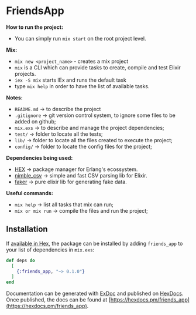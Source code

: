 # FriendsApp

**How to run the project:**
  - You can simply run `mix start` on the root project level.

**Mix:**
  - `mix new <project_name>` - creates a mix project
  - `mix` is a CLI which can provide tasks to create, compile and test Elixir projects.
  - `iex -S mix` starts IEx and runs the default task
  - type `mix help` in order to have the list of available tasks.

**Notes:**
  - `README.md` -> to describe the project
  - `.gitignore` -> git version control system, to ignore some files to be added on github;
  - `mix.exs` -> to describe and manage the project dependencies;
  - `test/` -> folder to locate all the tests;
  - `lib/` -> folder to locate all the files created to execute the project;
  - `config/` -> folder to locate the config files for the project;

**Dependencies being used:**
  - [HEX](https://hex.pm) -> package manager for Erlang's ecossystem.
  - [nimble_csv](https://hexdocs.pm/nimble_csv) -> simple and fast CSV parsing lib for Elixir.
  - [faker](https://hex.pm/packages/faker) -> pure elixir lib for generating fake data.

**Useful commands:**

  - `mix help` -> list all tasks that mix can run;
  - `mix or mix run` -> compile the files and run the project;

## Installation

If [available in Hex](https://hex.pm/docs/publish), the package can be installed
by adding `friends_app` to your list of dependencies in `mix.exs`:

```elixir
def deps do
  [
    {:friends_app, "~> 0.1.0"}
  ]
end
```

Documentation can be generated with [ExDoc](https://github.com/elixir-lang/ex_doc)
and published on [HexDocs](https://hexdocs.pm). Once published, the docs can
be found at [https://hexdocs.pm/friends_app](https://hexdocs.pm/friends_app).

